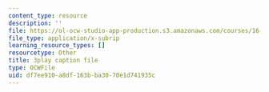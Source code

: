 ```yaml
---
content_type: resource
description: ''
file: https://ol-ocw-studio-app-production.s3.amazonaws.com/courses/16-687-private-pilot-ground-school-january-iap-2019/df7ee910a8df163bba3070e1d741935c_Th2N_rDfkDw.srt
file_type: application/x-subrip
learning_resource_types: []
resourcetype: Other
title: 3play caption file
type: OCWFile
uid: df7ee910-a8df-163b-ba30-70e1d741935c
---
```

